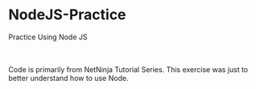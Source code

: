 # NodeJS-Practice
Practice Using Node JS

<br>
<br>
Code is primarily from NetNinja Tutorial Series. This exercise was just to better understand how to use Node. 